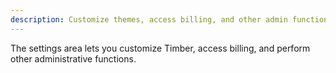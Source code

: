 ```yaml
---
description: Customize themes, access billing, and other admin functions.
---
```

The settings area lets you customize Timber, access billing, and perform other administrative functions.
